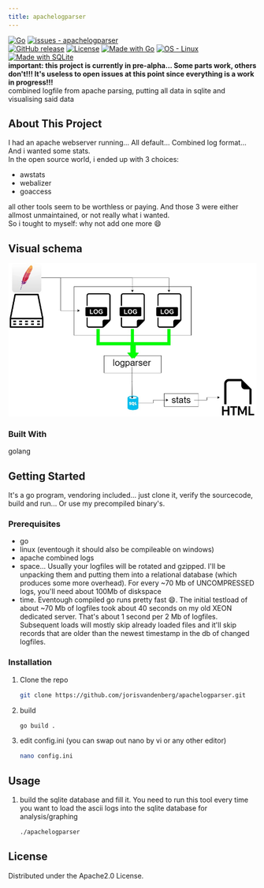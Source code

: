 ```yaml
---
title: apachelogparser
---
```


[![Go](https://github.com/jorisvandenberg/apachelogparser/actions/workflows/go.yml/badge.svg)](https://github.com/jorisvandenberg/apachelogparser/actions/workflows/go.yml) [![issues - apachelogparser](https://img.shields.io/github/issues/jorisvandenberg/apachelogparser)](https://github.com/jorisvandenberg/apachelogparser/issues)  
[![GitHub release](https://img.shields.io/github/release/jorisvandenberg/apachelogparser?include_prereleases=&sort=semver&color=blue)](https://github.com/jorisvandenberg/apachelogparser/releases/) [![License](https://img.shields.io/badge/License-apache2.0-blue)](#license) [![Made with Go](https://img.shields.io/badge/Go-1-blue?logo=go&logoColor=white)](https://golang.org "Go to Go homepage") [![OS - Linux](https://img.shields.io/badge/OS-Linux-blue?logo=linux&logoColor=white)](https://www.linux.org/ "Go to Linux homepage") [![Made with SQLite](https://img.shields.io/badge/SQLite-3-blue?logo=sqlite&logoColor=white)](https://www.sqlite.org/index.html "Go to SQLite homepage")  
**important: this project is currently in pre-alpha... Some parts work, others don't!!! It's useless to open issues at this point since everything is a work in progress!!!**  
combined logfile from apache parsing, putting all data in sqlite and visualising said data

## About This Project

I had an apache webserver running... All default... Combined log format... And i wanted some stats.  
In the open source world, i ended up with 3 choices:  

* awstats
* webalizer
* goaccess

all other tools seem to be worthless or paying. And those 3 were either allmost unmaintained, or not really what i wanted.  
So i tought to myself: why not add one more :smile:

## Visual schema

![visual schema of data flow](apachelogfileparser.jpg "visual schema of data flow")

### Built With

golang

## Getting Started

It's a go program, vendoring included... just clone it, verify the sourcecode, build and run... Or use my precompiled binary's.

### Prerequisites

* go
* linux (eventough it should also be compileable on windows)
* apache combined logs
* space... Usually your logfiles will be rotated and gzipped. I'll be unpacking them and putting them into a relational database (which produces some more overhead). For every ~70 Mb of UNCOMPRESSED logs, you'll need about 100Mb of diskspace
* time. Eventough compiled go runs pretty fast :smile:. The initial testload of about ~70 Mb of logfiles took about 40 seconds on my old XEON dedicated server. That's about 1 second per 2 Mb of logfiles. Subsequent loads will mostly skip already loaded files and it'll skip records that are older than the newest timestamp in the db of changed logfiles.

### Installation

1. Clone the repo

   ```sh
   git clone https://github.com/jorisvandenberg/apachelogparser.git
   ```

1. build

   ```sh
   go build .
   ```

2. edit config.ini (you can swap out nano by vi or any other editor)

   ```sh
   nano config.ini
   ```

## Usage

1. build the sqlite database and fill it. You need to run this tool every time you want to load the ascii logs into the sqlite database for analysis/graphing

   ```sh
   ./apachelogparser
   ```

## License

Distributed under the Apache2.0 License.
